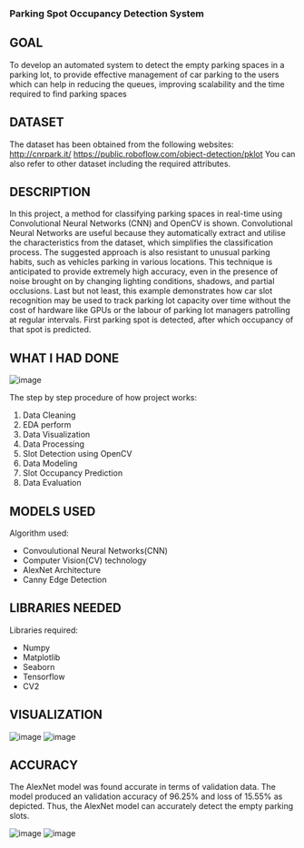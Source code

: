 ### Parking Spot Occupancy Detection System

## GOAL

To develop an automated system to detect the empty parking spaces in a parking lot, to provide effective management of car parking to the users which can help in reducing the queues, improving scalability and the time required to find parking spaces

## DATASET

The dataset has been obtained from the following websites:
http://cnrpark.it/
https://public.roboflow.com/object-detection/pklot
You can also refer to other dataset including the required attributes.

## DESCRIPTION

In this project, a method for classifying parking spaces in real-time using Convolutional Neural Networks (CNN) and OpenCV is shown. Convolutional Neural Networks are useful because they automatically extract and utilise the characteristics from the dataset, which simplifies the classification process. The suggested approach is also resistant to unusual parking habits, such as vehicles parking in various locations. This technique is anticipated to provide extremely high accuracy, even in the presence of noise brought on by changing lighting conditions, shadows, and partial occlusions. Last but not least, this example demonstrates how car slot recognition may be used to track parking lot capacity over time without the cost of hardware like GPUs or the labour of parking lot managers patrolling at regular intervals.
First parking spot is detected, after which occupancy of that spot is predicted.

## WHAT I HAD DONE

![image](https://github.com/PrathmeshN99/World-of-AI/assets/90515944/86607386-3649-4b93-9cba-b8eca221433b)


The step by step procedure of how project works:
1. Data Cleaning
2. EDA perform
3. Data Visualization
4. Data Processing
5. Slot Detection using OpenCV
6. Data Modeling
7. Slot Occupancy Prediction
8. Data Evaluation

## MODELS USED

Algorithm used:
* Convoulutional Neural Networks(CNN)
* Computer Vision(CV) technology
* AlexNet Architecture 
* Canny Edge Detection

## LIBRARIES NEEDED

Libraries required:
* Numpy
* Matplotlib
* Seaborn
* Tensorflow
* CV2

## VISUALIZATION

![image](https://github.com/PrathmeshN99/World-of-AI/assets/90515944/4ea0edb3-b971-44ca-97e6-e4d301abf08d)
![image](https://github.com/PrathmeshN99/World-of-AI/assets/90515944/59980c0f-68d7-4807-81e3-b230f0822bd1)

## ACCURACY

The AlexNet model was found accurate in terms of validation data. The model produced an validation accuracy of 96.25% and loss of 15.55% as depicted. Thus, the AlexNet model can accurately detect the empty parking slots.

![image](https://github.com/PrathmeshN99/World-of-AI/assets/90515944/06523351-fc10-4bc5-b491-4a6b986e8aa8)
![image](https://github.com/PrathmeshN99/World-of-AI/assets/90515944/e8f16ea0-89d3-41ac-bb4e-5250a5e1dc38)

